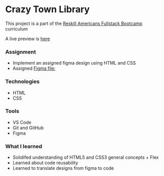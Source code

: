 # Crazy Town Library
This project is a part of the [Reskill Americans Fullstack Bootcamp](https://reskillamericans.org/) curriculum

A live preview is [here](https://iamjessep.github.io/CrazyTownLibrary/)

### Assignment
* Implement an assigned figma design using HTML and CSS
* Assigned [Figma file:](https://www.figma.com/file/2RU9bTBkRkee97DHngfBrG/Library?node-id=0%3A1&t=TACRrR6WJhtnjcLM-0)

### Technologies
* HTML
* CSS


### Tools
* VS Code
* Git and GitHub
* Figma

### What I learned

* Solidifed understanding of HTML5 and CSS3 general concepts + Flex
* Learned about code reusability
* Learned to translate designs from figma to code
